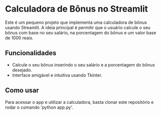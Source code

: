 # Calculadora de Bônus no Streamlit

Este é um pequeno projeto que implementa uma calculadora de bônus usando Streamlit. A ideia principal é permitir que o usuário calcule o seu bônus com base no seu salário, na porcentagem do bônus e um valor base de 1000 reais.

## Funcionalidades

- Calcule o seu bônus inserindo o seu salário e a porcentagem do bônus desejado.
- Interface amigável e intuitiva usando Tkinter.

## Como usar

Para acessar o app e utilizar a calculadora, basta clonar este repositório e rodar o comando 'python app.py'.
